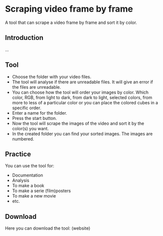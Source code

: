 # Scraping video frame by frame 

A tool that can scrape a video frame by frame and sort it by color. 

## Introduction
...

## Tool

- Choose the folder with your video files. 
- The tool will analyse if there are unreadable files. It will give an error if the files are unreadable. 
- You can choose how the tool will order your images by color. Which color, RGB, from light to dark, from dark to light, selected colors, from more to less of a particular color or you can place the colored cubes in a specific order. 
- Enter a name for the folder.
- Press the start button. 
- Now the tool will scrape the images of the video and sort it by the color(s) you want.
- In the created folder you can find your sorted images. The images are numbered. 

## Practice 

You can use the tool for:
- Documentation
- Analysis
- To make a book
- To make a serie (film)posters
- To make a new movie
- etc. 

## Download

Here you can download the tool: (website) 


